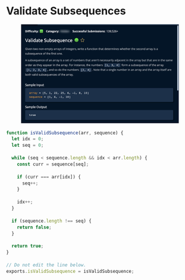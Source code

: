# Validate Subsequences



<figure><img src="../../../.gitbook/assets/Screenshot 2023-01-20 at 15.00.16 (14).png" alt=""><figcaption></figcaption></figure>

```javascript
function isValidSubsequence(arr, sequence) {
  let idx = 0;
  let seq = 0;
  
  while (seq < sequence.length && idx < arr.length) {
    const curr = sequence[seq];

    if (curr === arr[idx]) {
      seq++;
    }
    
    idx++;
  }

  if (sequence.length !== seq) {
    return false;
  }

  return true;
}

// Do not edit the line below.
exports.isValidSubsequence = isValidSubsequence;
```
